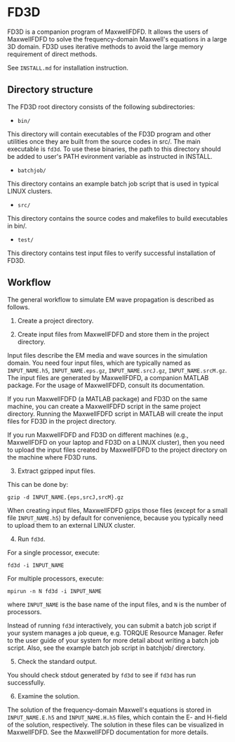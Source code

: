 FD3D
====
FD3D is a companion program of MaxwellFDFD.  It allows the users of MaxwellFDFD to solve the frequency-domain Maxwell's equations in a large 3D domain.  FD3D uses iterative methods to avoid the large memory requirement of direct methods.

See `INSTALL.md` for installation instruction.

Directory structure
-------------------
The FD3D root directory consists of the following subdirectories:
- `bin/`

This directory will contain executables of the FD3D program and other utilities once they are built from the source codes in src/.  The main executable is `fd3d`.  To use these binaries, the path to this directory should be added to user's PATH evironment variable as instructed in INSTALL.

- `batchjob/`

This directory contains an example batch job script that is used in typical LINUX clusters.

- `src/`

This directory contains the source codes and makefiles to build executables in bin/.

- `test/`

This directory contains test input files to verify successful installation of FD3D.


Workflow
--------
The general workflow to simulate EM wave propagation is described as follows.

1. Create a project directory.

2. Create input files from MaxwellFDFD and store them in the project directory.

Input files describe the EM media and wave sources in the simulation domain. You need four input files, which are typically named as `INPUT_NAME.h5`, `INPUT_NAME.eps.gz`, `INPUT_NAME.srcJ.gz`, `INPUT_NAME.srcM.gz`.  The input files are generated by MaxwellFDFD, a companion MATLAB package.  For the usage of MaxwellFDFD, consult its documentation. 

If you run MaxwellFDFD (a MATLAB package) and FD3D on the same machine, you can create a MaxwellFDFD script in the same project directory.  Running the MaxwellFDFD script in MATLAB will create the input files for FD3D in the project directory.

If you run MaxwellFDFD and FD3D on different machines (e.g., MaxwellFDFD on your laptop and FD3D on a LINUX cluster), then you need to upload the input files created by MaxwellFDFD to the project directory on the machine where FD3D runs.

3. Extract gzipped input files.

This can be done by:

	gzip -d INPUT_NAME.{eps,srcJ,srcM}.gz

When creating input files, MaxwellFDFD gzips those files (except for a small file `INPUT_NAME.h5`) by default for convenience, because you typically need to upload them to an external LINUX cluster.

4. Run `fd3d`.  

For a single processor, execute:

	fd3d -i INPUT_NAME

For multiple processors, execute:

	mpirun -n N fd3d -i INPUT_NAME

where `INPUT_NAME` is the base name of the input files, and `N` is the number of processors.

Instead of running `fd3d` interactively, you can submit a batch job script if your system manages a job queue, e.g. TORQUE Resource Manager.  Refer to the user guide of your system for more detail about writing a batch job script.  Also, see the example batch job script in batchjob/ direrctory.

5. Check the standard output.

You should check stdout generated by `fd3d` to see if `fd3d` has run successfully.

6. Examine the solution.

The solution of the frequency-domain Maxwell's equations is stored in `INPUT_NAME.E.h5` and `INPUT_NAME.H.h5` files, which contain the E- and H-field of the solution, respectively.  The solution in these files can be visualized in MaxwellFDFD.  See the MaxwellFDFD documentation for more details.
